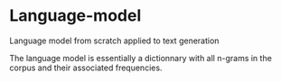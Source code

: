# Language-model
Language model from scratch applied to text generation

The language model is essentially a dictionnary with all n-grams in the corpus and their associated frequencies.
